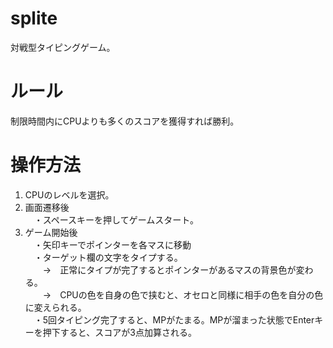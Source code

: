 # splite
 対戦型タイピングゲーム。

# ルール
制限時間内にCPUよりも多くのスコアを獲得すれば勝利。

# 操作方法
1. CPUのレベルを選択。
2. 画面遷移後<br>
　・スペースキーを押してゲームスタート。<br>
3. ゲーム開始後<br>
　・矢印キーでポインターを各マスに移動<br>
　・ターゲット欄の文字をタイプする。<br>
    　　→　正常にタイプが完了するとポインターがあるマスの背景色が変わる。<br>
    　　→　CPUの色を自身の色で挟むと、オセロと同様に相手の色を自分の色に変えられる。<br>
　・5回タイピング完了すると、MPがたまる。MPが溜まった状態でEnterキーを押下すると、スコアが3点加算される。
